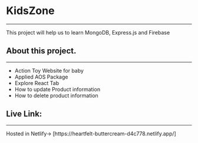 <h1>KidsZone</h1>
<hr>
<p>This project will help us to learn MongoDB, Express.js and Firebase</p> 

<h2>About this project.</h2>
<hr>
<ul>
<li>Action Toy Website for baby</li>
<li>Applied AOS Package</li>
<li>Explore React Tab</li>
<li>How to update Product information</li>
<li>How to delete product information</li>
</ul>

<h2>Live Link:</h2>
<hr>
Hosted in Netlify-> [https://heartfelt-buttercream-d4c778.netlify.app/]